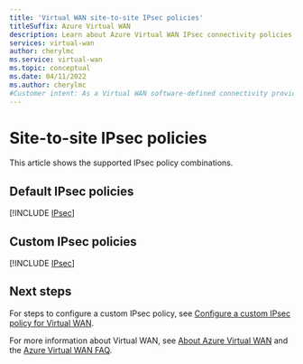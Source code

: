 ```yaml
---
title: 'Virtual WAN site-to-site IPsec policies'
titleSuffix: Azure Virtual WAN
description: Learn about Azure Virtual WAN IPsec connectivity policies, including default initiator and responder policies, and custom policy combinations.
services: virtual-wan
author: cherylmc
ms.service: virtual-wan
ms.topic: conceptual
ms.date: 04/11/2022
ms.author: cherylmc
#Customer intent: As a Virtual WAN software-defined connectivity provider, I want to know the IPsec policies
---
```


# Site-to-site IPsec policies

This article shows the supported IPsec policy combinations.

## Default IPsec policies

[!INCLUDE [IPsec](../../includes/virtual-wan-ipsec-include.md)]

## Custom IPsec policies

[!INCLUDE [IPsec](../../includes/virtual-wan-ipsec-custom-include.md)]

## Next steps

For steps to configure a custom IPsec policy, see [Configure a custom IPsec policy for Virtual WAN](virtual-wan-custom-ipsec-portal.md).

For more information about Virtual WAN, see [About Azure Virtual WAN](virtual-wan-about.md) and the [Azure Virtual WAN FAQ](virtual-wan-faq.md).

